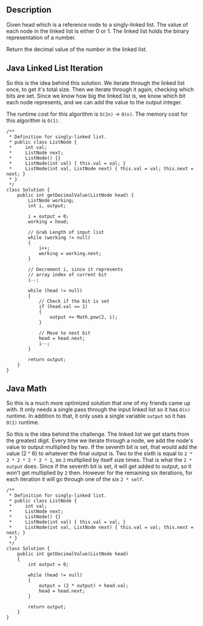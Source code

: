 ## Description

Given head which is a reference node to a singly-linked list. The value of each node in the linked list is either 0 or 1. The linked list holds the binary representation of a number.

Return the decimal value of the number in the linked list.

## Java Linked List Iteration

So this is the idea behind this solution. We iterate through the linked list once, to get it's total size. Then we iterate through it again, checking which bits are set. Since we know how big the linked list is, we know which bit each node represents, and we can add the value to the output integer.

The runtime cost for this algorithm is `O(2n)` -> `O(n)`. The memory cost for this algorithm is `O(1)`.

```
/**
 * Definition for singly-linked list.
 * public class ListNode {
 *     int val;
 *     ListNode next;
 *     ListNode() {}
 *     ListNode(int val) { this.val = val; }
 *     ListNode(int val, ListNode next) { this.val = val; this.next = next; }
 * }
 */
class Solution {
    public int getDecimalValue(ListNode head) {
        ListNode working;
        int i, output;
        
        i = output = 0;
        working = head;

        // Grab Length of input list
        while (working != null)
        {
            i++;
            working = working.next;
        }
        
        // Decrement i, since it represents
        // array index of current bit
        i--;

        while (head != null)
        {
            // Check if the bit is set
            if (head.val == 1)
            {
                output += Math.pow(2, i);
            }
            
            // Move to next bit
            head = head.next;
            i--;
        }
                
        return output;
    }
}
```


## Java Math

So this is a much more optimized solution that one of my friends came up with. It only needs a single pass through the input linked list so it has `O(n)` runtime. In addition to that, it only uses a single variable `output` so it has `O(1)` runtime. 

So this is the idea behind the challenge. The linked list we get starts from the greatest digit. Every time we iterate through a node, we add the node's value to output multiplied by two. If the seventh bit is set, that would add the value (2 ^ 6) to whatever the final output is. Two to the sixth is equal to `2 * 2 * 2 * 2 * 2 * 2`, so `2` multiplied by itself size times. That is what the `2 * output` does. Since if the seventh bit is set, it will get added to output, so it won't get multiplied by `2` then. However for the remaining six iterations, for each iteration it will go through one of the six `2 * self`.

```
/**
 * Definition for singly-linked list.
 * public class ListNode {
 *     int val;
 *     ListNode next;
 *     ListNode() {}
 *     ListNode(int val) { this.val = val; }
 *     ListNode(int val, ListNode next) { this.val = val; this.next = next; }
 * }
 */
class Solution {
    public int getDecimalValue(ListNode head) 
    {        
        int output = 0;
    
        while (head != null)
        {
            output = (2 * output) + head.val;
            head = head.next;
        }
        
        return output;
    }
}
```